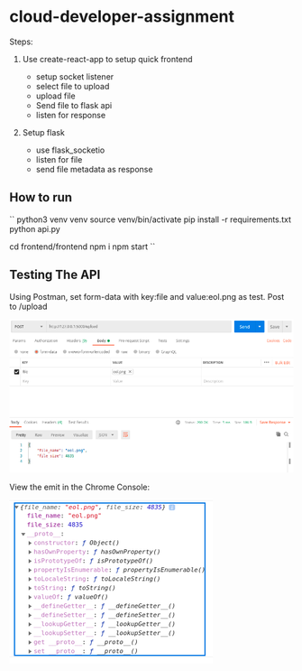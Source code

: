 # cloud-developer-assignment



Steps:
1. Use create-react-app to setup quick frontend
   - setup socket listener
   - select file to upload
   - upload file
   - Send file to flask api
   - listen for response
   
2. Setup flask
   - use flask_socketio
   - listen for file
   - send file metadata as response
## How to run

``
python3 venv venv
source venv/bin/activate
pip install -r requirements.txt
python api.py

cd frontend/frontend
npm i
npm start
``

## Testing The API
Using Postman, set form-data with key:file and value:eol.png as test. Post to /upload

![postman](postman.png)

View the emit in the Chrome Console:

![chrome_console](chrome_test.png)
